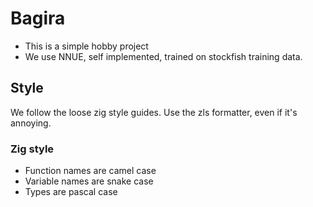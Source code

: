 # Bagira
- This is a simple hobby project
- We use NNUE, self implemented, trained on stockfish training data.

## Style
We follow the loose zig style guides. Use the zls formatter, even if it's annoying.
### Zig style
- Function names are camel case
- Variable names are snake case
- Types are pascal case
